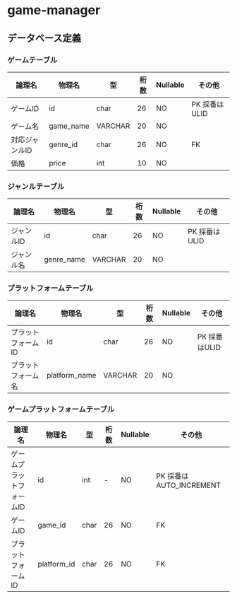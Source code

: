 # game-manager
## データベース定義
### ゲームテーブル
| 論理名         | 物理名    | 型       | 桁数 | Nullable | その他          |
|--------------|---------|---------|-----|---------|----------------|
| ゲームID     | id      | char    | 26  | NO      | PK 採番はULID   |
| ゲーム名     | game_name | VARCHAR | 20  | NO      |                |
| 対応ジャンルID | genre_id | char    | 26  | NO      | FK             |
| 価格         | price   | int     | 10  | NO      |                |
### ジャンルテーブル
| 論理名     | 物理名     | 型       | 桁数 | Nullable | その他          |
|----------|----------|---------|-----|---------|----------------|
| ジャンルID | id       | char    | 26  | NO      | PK 採番はULID   |
| ジャンル名 | genre_name | VARCHAR | 20  | NO      |                |
### プラットフォームテーブル
| 論理名         | 物理名         | 型       | 桁数 | Nullable | その他          |
|--------------|--------------|---------|-----|---------|----------------|
| プラットフォームID | id           | char    | 26  | NO      | PK 採番はULID   |
| プラットフォーム名 | platform_name | VARCHAR | 20  | NO      |                |
### ゲームプラットフォームテーブル
| 論理名             | 物理名       | 型       | 桁数 | Nullable | その他                   |
|------------------|------------|---------|-----|---------|------------------------|
| ゲームプラットフォームID | id       | int     | -   | NO      | PK 採番はAUTO_INCREMENT |
| ゲームID           | game_id    | char    | 26  | NO      | FK                      |
| プラットフォームID   | platform_id | char    | 26  | NO      | FK                      |
